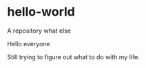 # hello-world
A repository what else

Hello everyone

Still trying to figure out what to do with my life.
